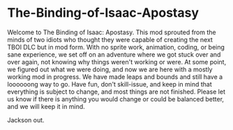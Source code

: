 # The-Binding-of-Isaac-Apostasy
Welcome to The Binding of Isaac: Apostasy.  This mod sprouted from the minds of two idiots who thought they were capable of creating the next TBOI DLC but in mod form.  With no sprite work, animation, coding, or being sane experience, we set off on an adventure where we got stuck over and over again, not knowing why things weren't working or were.  At some point, we figured out what we were doing, and now we are here with a mostly working mod in progress.  We have made leaps and bounds and still have a loooooong way to go.  Have fun, don't skill-issue, and keep in mind that everything is subject to change, and most things are not finished.  Please let us know if there is anything you would change or could be balanced better, and we will keep it in mind.  

Jackson out.  
